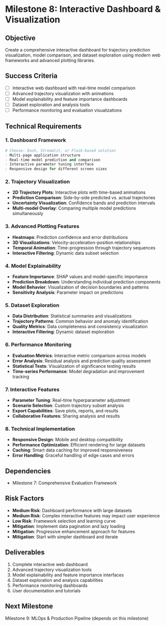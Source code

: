 # Milestone 8: Interactive Dashboard & Visualization

## Objective
Create a comprehensive interactive dashboard for trajectory prediction visualization, model comparison, and dataset exploration using modern web frameworks and advanced plotting libraries.

## Success Criteria
- [ ] Interactive web dashboard with real-time model comparison
- [ ] Advanced trajectory visualization with animations
- [ ] Model explainability and feature importance dashboards
- [ ] Dataset exploration and analysis tools
- [ ] Performance monitoring and evaluation visualizations

## Technical Requirements

### 1. Dashboard Framework
```python
# Choose: Dash, Streamlit, or Flask-based solution
- Multi-page application structure
- Real-time model prediction and comparison
- Interactive parameter tuning interface
- Responsive design for different screen sizes
```

### 2. Trajectory Visualization
- **2D Trajectory Plots**: Interactive plots with time-based animations
- **Prediction Comparison**: Side-by-side predicted vs. actual trajectories
- **Uncertainty Visualization**: Confidence bands and prediction intervals
- **Multi-model Overlay**: Comparing multiple model predictions simultaneously

### 3. Advanced Plotting Features
- **Heatmaps**: Prediction confidence and error distributions
- **3D Visualizations**: Velocity-acceleration-position relationships
- **Temporal Animation**: Time-progression through trajectory sequences
- **Interactive Filtering**: Dynamic data subset selection

### 4. Model Explainability
- **Feature Importance**: SHAP values and model-specific importance
- **Prediction Breakdown**: Understanding individual prediction components
- **Model Behavior**: Visualization of decision boundaries and patterns
- **Sensitivity Analysis**: Parameter impact on predictions

### 5. Dataset Exploration
- **Data Distribution**: Statistical summaries and visualizations
- **Trajectory Patterns**: Common behavior and anomaly identification
- **Quality Metrics**: Data completeness and consistency visualization
- **Interactive Filtering**: Dynamic dataset exploration

### 6. Performance Monitoring
- **Evaluation Metrics**: Interactive metric comparison across models
- **Error Analysis**: Residual analysis and prediction quality assessment
- **Statistical Tests**: Visualization of significance testing results
- **Time-series Performance**: Model degradation and improvement tracking

### 7. Interactive Features
- **Parameter Tuning**: Real-time hyperparameter adjustment
- **Scenario Selection**: Custom trajectory subset analysis
- **Export Capabilities**: Save plots, reports, and results
- **Collaborative Features**: Sharing analysis and results

### 8. Technical Implementation
- **Responsive Design**: Mobile and desktop compatibility
- **Performance Optimization**: Efficient rendering for large datasets
- **Caching**: Smart data caching for improved responsiveness
- **Error Handling**: Graceful handling of edge cases and errors

## Dependencies
- Milestone 7: Comprehensive Evaluation Framework

## Risk Factors
- **Medium Risk**: Dashboard performance with large datasets
- **Medium Risk**: Complex interactive features may impact user experience
- **Low Risk**: Framework selection and learning curve
- **Mitigation**: Implement data pagination and lazy loading
- **Mitigation**: Progressive enhancement approach for features
- **Mitigation**: Start with simpler dashboard and iterate

## Deliverables
1. Complete interactive web dashboard
2. Advanced trajectory visualization tools
3. Model explainability and feature importance interfaces
4. Dataset exploration and analysis capabilities
5. Performance monitoring dashboards
6. User documentation and tutorials

## Next Milestone
Milestone 9: MLOps & Production Pipeline (depends on this milestone)
